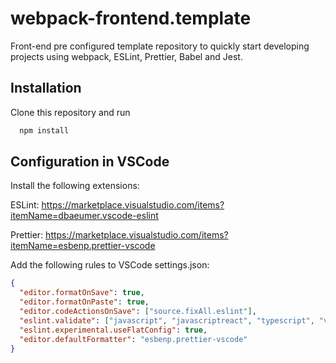 # webpack-frontend.template

Front-end pre configured template repository to quickly start developing projects using webpack, ESLint, Prettier, Babel and Jest.

## Installation

Clone this repository and run

```bash
  npm install
```

## Configuration in VSCode

Install the following extensions:

ESLint: https://marketplace.visualstudio.com/items?itemName=dbaeumer.vscode-eslint

Prettier:
https://marketplace.visualstudio.com/items?itemName=esbenp.prettier-vscode

Add the following rules to VSCode settings.json:

```json
{
  "editor.formatOnSave": true,
  "editor.formatOnPaste": true,
  "editor.codeActionsOnSave": ["source.fixAll.eslint"],
  "eslint.validate": ["javascript", "javascriptreact", "typescript", "vue"],
  "eslint.experimental.useFlatConfig": true,
  "editor.defaultFormatter": "esbenp.prettier-vscode"
}
```
